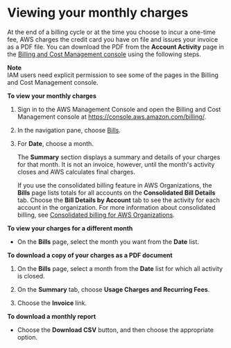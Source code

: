 # Viewing your monthly charges<a name="invoice"></a>

At the end of a billing cycle or at the time you choose to incur a one\-time fee, AWS charges the credit card you have on file and issues your invoice as a PDF file\. You can download the PDF from the **Account Activity** page in the [Billing and Cost Management console](https://console.aws.amazon.com/billing/home?#/account) using the following steps\. 

**Note**  
IAM users need explicit permission to see some of the pages in the Billing and Cost Management console\. 

**To view your monthly charges**

1. Sign in to the AWS Management Console and open the Billing and Cost Management console at [https://console\.aws\.amazon\.com/billing/](https://console.aws.amazon.com/billing/)\.

1. In the navigation pane, choose [Bills](https://console.aws.amazon.com/billing/home#/bill)\.

1. For **Date**, choose a month\.

   The **Summary** section displays a summary and details of your charges for that month\. It is not an invoice, however, until the month's activity closes and AWS calculates final charges\. 

   If you use the consolidated billing feature in AWS Organizations, the **Bills** page lists totals for all accounts on the **Consolidated Bill Details** tab\. Choose the **Bill Details by Account** tab to see the activity for each account in the organization\. For more information about consolidated billing, see [Consolidated billing for AWS Organizations](consolidated-billing.md)\.

**To view your charges for a different month**
+ On the **Bills** page, select the month you want from the **Date** list\.

**To download a copy of your charges as a PDF document**

1. On the **Bills** page, select a month from the **Date** list for which all activity is closed\.

1. On the **Summary** tab, choose **Usage Charges and Recurring Fees**\.

1. Choose the **Invoice <invoiceID>** link\. 

**To download a monthly report**
+ Choose the **Download CSV** button, and then choose the appropriate option\.